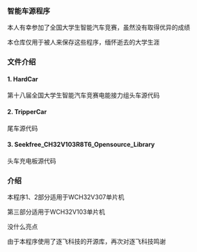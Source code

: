 ### 智能车源程序

本人有幸参加了全国大学生智能汽车竞赛，虽然没有取得优异的成绩

本仓库仅用于被人来保存这些程序，缅怀逝去的大学生涯

### 文件介绍

#### 1. HardCar

第十八届全国大学生智能汽车竞赛电能接力组头车源代码

#### 2. TripperCar

尾车源代码

#### 3. Seekfree_CH32V103R8T6_Opensource_Library

头车充电板源代码

### 介绍

本程序1、2部分适用于WCH32V307单片机

第三部分适用于WCH32V103单片机

没什么亮点

由于本程序使用了逐飞科技的开源库，再次对逐飞科技鸣谢

